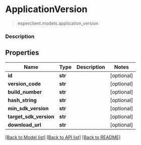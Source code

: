 # ApplicationVersion
> esperclient.models.application_version

### Description

## Properties
Name | Type | Description | Notes
------------ | ------------- | ------------- | -------------
**id** | **str** |  | [optional] 
**version_code** | **str** |  | [optional] 
**build_number** | **str** |  | [optional] 
**hash_string** | **str** |  | [optional] 
**min_sdk_version** | **str** |  | [optional] 
**target_sdk_version** | **str** |  | [optional] 
**download_url** | **str** |  | [optional] 

[[Back to Model list]](../README.md#documentation-for-models) [[Back to API list]](../README.md#documentation-for-api-endpoints) [[Back to README]](../README.md)



